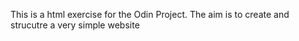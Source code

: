 This is a html exercise for the Odin Project. The aim is to create and strucutre a very simple website
